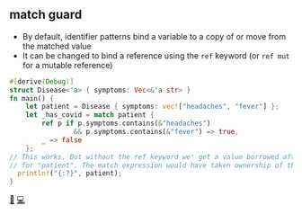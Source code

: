 ## match guard

* By default, identifier patterns bind a variable to a copy of or move from the matched value 
* It can be changed to bind a reference using the `ref` keyword (or `ref mut` for a mutable reference)

```rust
#[derive(Debug)]
struct Disease<'a> { symptoms: Vec<&'a str> }
fn main() {
    let patient = Disease { symptoms: vec!["headaches", "fever"] };
    let _has_covid = match patient {
        ref p if p.symptoms.contains(&"headaches") 
                && p.symptoms.contains(&"fever") => true,
        _ => false
    };
// This works. But without the ref keyword we' get a value borrowed after move
// for "patient". The match expression would have taken ownership of the variable
  println!("{:?}", patient);
}
```

[📒](https://doc.rust-lang.org/reference/patterns.html)
[💻](https://play.rust-lang.org/?version=stable&mode=debug&edition=2018&gist=d9fd5341b352a44704b1ff30bc4e7913)